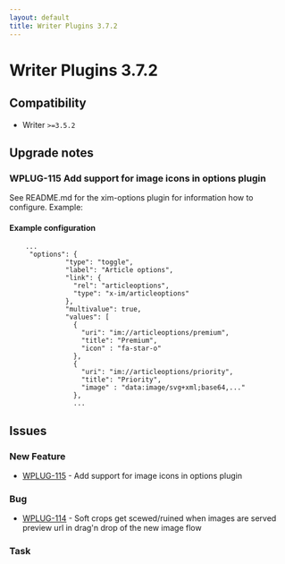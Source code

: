 ```yaml
---
layout: default
title: Writer Plugins 3.7.2
---
```

<div class="jumbotron">
    <h1>Writer Plugins 3.7.2</h1>    
    <h2>Compatibility</h2>
    <ul>
        <li>Writer <code>>=3.5.2</code></li>
    </ul>
</div>




## Upgrade notes  
    
### WPLUG-115 Add support for image icons in options plugin 
See README.md for the xim-options plugin for information how to configure. Example:

#### Example configuration
        ...
         "options": {
                  "type": "toggle",
                  "label": "Article options",
                  "link": {
                    "rel": "articleoptions",
                    "type": "x-im/articleoptions"
                  },
                  "multivalue": true,
                  "values": [
                    {
                      "uri": "im://articleoptions/premium",
                      "title": "Premium",
                      "icon" : "fa-star-o"
                    },
                    {
                      "uri": "im://articleoptions/priority",
                      "title": "Priority",
                      "image" : "data:image/svg+xml;base64,..."
                    },                    
                    ...
           



## Issues  


### New Feature 

 * [WPLUG-115](https://jira.infomaker.se/browse/WPLUG-115) - Add support for image icons in options plugin 


### Bug 

 * [WPLUG-114](https://jira.infomaker.se/browse/WPLUG-114) - Soft crops get scewed/ruined when images are served preview url in drag'n drop of the new image flow 


### Task 



